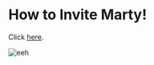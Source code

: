 # How to Invite Marty!
Click [here](https://discord.com/oauth2/authorize?client_id=772210251268096021&permissions=2013267056&scope=bot).

![eeh](https://media.discordapp.net/attachments/769941003334582341/790636199449591848/unknown.png?width=467&height=571)
